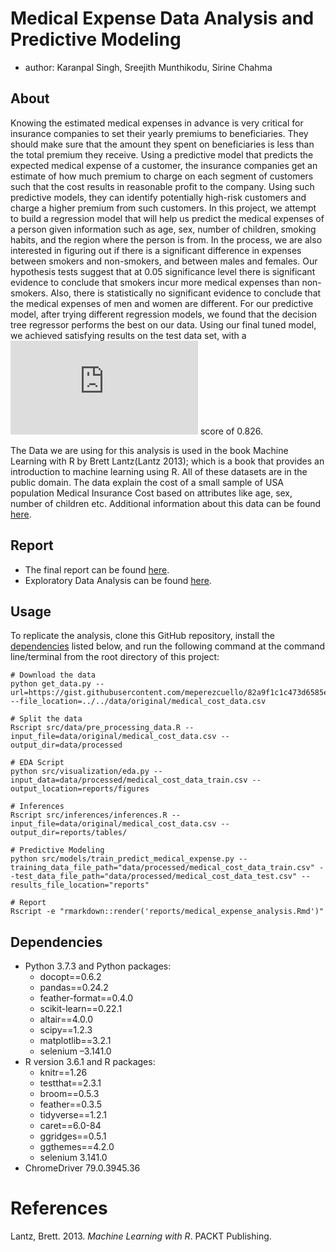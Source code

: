 
# Medical Expense Data Analysis and Predictive Modeling

  - author: Karanpal Singh, Sreejith Munthikodu, Sirine Chahma

## About

Knowing the estimated medical expenses in advance is very critical for
insurance companies to set their yearly premiums to beneficiaries. They
should make sure that the amount they spent on beneficiaries is less
than the total premium they receive. Using a predictive model that
predicts the expected medical expense of a customer, the insurance
companies get an estimate of how much premium to charge on each segment
of customers such that the cost results in reasonable profit to the
company. Using such predictive models, they can identify potentially
high-risk customers and charge a higher premium from such customers. In
this project, we attempt to build a regression model that will help us
predict the medical expenses of a person given information such as age,
sex, number of children, smoking habits, and the region where the person
is from. In the process, we are also interested in figuring out if there
is a significant difference in expenses between smokers and non-smokers,
and between males and females. Our hypothesis tests suggest that at 0.05
significance level there is significant evidence to conclude that
smokers incur more medical expenses than non-smokers. Also, there is
statistically no significant evidence to conclude that the medical
expenses of men and women are different. For our predictive model, after
trying different regression models, we found that the decision tree
regressor performs the best on our data. Using our final tuned model, we
achieved satisfying results on the test data set, with a
![R^2](https://latex.codecogs.com/png.latex?R%5E2 "R^2") score of 0.826.

The Data we are using for this analysis is used in the book Machine
Learning with R by Brett Lantz(Lantz 2013); which is a book that
provides an introduction to machine learning using R. All of these
datasets are in the public domain. The data explain the cost of a small
sample of USA population Medical Insurance Cost based on attributes like
age, sex, number of children etc. Additional information about this data
can be found
[here](https://gist.github.com/meperezcuello/82a9f1c1c473d6585e750ad2e3c05a41).

## Report

  - The final report can be found
    [here](https://github.com/UBC-MDS/DSCI_522_group_401/blob/master/reports/medical_expense_analysis.md).
  - Exploratory Data Analysis can be found
    [here](https://github.com/UBC-MDS/DSCI_522_group_401/blob/master/notebooks/EDA.ipynb).

## Usage

To replicate the analysis, clone this GitHub repository, install the
[dependencies](#dependencies) listed below, and run the following
command at the command line/terminal from the root directory of this
project:

    # Download the data
    python get_data.py --url=https://gist.githubusercontent.com/meperezcuello/82a9f1c1c473d6585e750ad2e3c05a41/raw/d42d226d0dd64e7f5395a0eec1b9190a10edbc03/Medical_Cost.csv --file_location=../../data/original/medical_cost_data.csv

    # Split the data
    Rscript src/data/pre_processing_data.R --input_file=data/original/medical_cost_data.csv --output_dir=data/processed

    # EDA Script
    python src/visualization/eda.py --input_data=data/processed/medical_cost_data_train.csv --output_location=reports/figures

    # Inferences
    Rscript src/inferences/inferences.R --input_file=data/original/medical_cost_data.csv --output_dir=reports/tables/

    # Predictive Modeling
    python src/models/train_predict_medical_expense.py --training_data_file_path="data/processed/medical_cost_data_train.csv" --test_data_file_path="data/processed/medical_cost_data_test.csv" --results_file_location="reports"

    # Report
    Rscript -e "rmarkdown::render('reports/medical_expense_analysis.Rmd')"

## Dependencies

  - Python 3.7.3 and Python packages:
      - docopt==0.6.2
      - pandas==0.24.2
      - feather-format==0.4.0
      - scikit-learn==0.22.1
      - altair==4.0.0
      - scipy==1.2.3
      - matplotlib==3.2.1
      - selenium –3.141.0
  - R version 3.6.1 and R packages:
      - knitr==1.26
      - testthat==2.3.1
      - broom==0.5.3
      - feather==0.3.5
      - tidyverse==1.2.1
      - caret==6.0-84
      - ggridges==0.5.1
      - ggthemes==4.2.0
      - selenium 3.141.0
  - ChromeDriver 79.0.3945.36

# References

<div id="refs" class="references hanging-indent">

<div id="ref-source">

Lantz, Brett. 2013. *Machine Learning with R*. PACKT Publishing.

</div>

</div>
